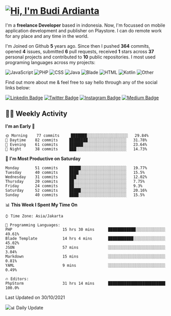 # [![Hi, I'm Budi Ardianta](https://readme-typing-svg.herokuapp.com?size=24&vCenter=true&lines=%F0%9F%91%8B+Hi%2C+I'm+Budi+Ardianta+;%F0%9F%92%BB+Android+And+Web+Developer+)](https://git.io/typing-svg)

I'm a **freelance Developer** based in indonesia. Now, I'm focussed on mobile application development and publisher on Playstore. I can do remote work for any place and any time in the world.

I'm Joined on Github **5** years ago. Since then I pushed **364** commits, opened **4** issues, submitted **6** pull requests, received **1** stars across **37** personal projects and contributed to **10** public repositories.
I most used programing languages across my projects:

![JavaScript](https://img.shields.io/badge/-JavaScript-%23f1e05a?style=flat&logo=JavaScript&logoColor=white)
![PHP](https://img.shields.io/badge/-PHP-%234F5D95?style=flat&logo=PHP&logoColor=white)
![CSS](https://img.shields.io/badge/-CSS-%23563d7c?style=flat&logo=CSS&logoColor=white)
![Java](https://img.shields.io/badge/-Java-%23b07219?style=flat&logo=Java&logoColor=white)
![Blade](https://img.shields.io/badge/-Blade-%23f7523f?style=flat&logo=Blade&logoColor=white)
![HTML](https://img.shields.io/badge/-HTML-%23e34c26?style=flat&logo=HTML&logoColor=white)
![Kotlin](https://img.shields.io/badge/-Kotlin-%23A97BFF?style=flat&logo=Kotlin&logoColor=white)
![Other](https://img.shields.io/badge/-Other-%23ededed?style=flat&logo=Other&logoColor=white)

Find out more about me & feel free to say hello through any of the social links below:

[![Linkedin Badge](https://img.shields.io/badge/-budiardianata-blue?style=flat&logo=Linkedin&logoColor=white&link=https://www.linkedin.com/in/budiardianata/)](https://www.linkedin.com/in/budiardianata/)
[![Twitter Badge](https://img.shields.io/badge/-budiardianata-%231DA1F2.svg?style=flat&logo=twitter&logoColor=white&link=https://www.twitter.com/budiardianata)](https://www.linkedin.com/in/budiardianata/)
[![Instagram Badge](https://img.shields.io/badge/-budiardianata-purple?style=flat&logo=instagram&logoColor=white&link=https://instagram.com/budiardianata/)](https://instagram.com/budiardianata)
[![Medium Badge](https://img.shields.io/badge/-@budiardianata-%2312100E.svg?style=flat&logo=Medium&logoColor=white&link=https://medium.com/@budiardianata/)](https://medium.com/@budiardianata)

## 👨‍💻 Weekly Activity
<!--START_SECTION:waka-->
**I'm an Early 🐤** 

```text
🌞 Morning    77 commits     ███████░░░░░░░░░░░░░░░░░░   29.84% 
🌆 Daytime    82 commits     ████████░░░░░░░░░░░░░░░░░   31.78% 
🌃 Evening    61 commits     ██████░░░░░░░░░░░░░░░░░░░   23.64% 
🌙 Night      38 commits     ███░░░░░░░░░░░░░░░░░░░░░░   14.73%

```
📅 **I'm Most Productive on Saturday** 

```text
Monday       51 commits     █████░░░░░░░░░░░░░░░░░░░░   19.77% 
Tuesday      40 commits     ████░░░░░░░░░░░░░░░░░░░░░   15.5% 
Wednesday    31 commits     ███░░░░░░░░░░░░░░░░░░░░░░   12.02% 
Thursday     20 commits     ██░░░░░░░░░░░░░░░░░░░░░░░   7.75% 
Friday       24 commits     ██░░░░░░░░░░░░░░░░░░░░░░░   9.3% 
Saturday     52 commits     █████░░░░░░░░░░░░░░░░░░░░   20.16% 
Sunday       40 commits     ████░░░░░░░░░░░░░░░░░░░░░   15.5%

```


📊 **This Week I Spent My Time On** 

```text
⌚︎ Time Zone: Asia/Jakarta

💬 Programming Languages: 
PHP                      15 hrs 30 mins      ████████████░░░░░░░░░░░░░   49.61% 
Blade Template           14 hrs 4 mins       ███████████░░░░░░░░░░░░░░   45.02% 
JSON                     57 mins             ░░░░░░░░░░░░░░░░░░░░░░░░░   3.04% 
Markdown                 15 mins             ░░░░░░░░░░░░░░░░░░░░░░░░░   0.81% 
YAML                     9 mins              ░░░░░░░░░░░░░░░░░░░░░░░░░   0.49%

🔥 Editors: 
PhpStorm                 31 hrs 14 mins      █████████████████████████   100.0%

```


 Last Updated on 30/10/2021
<!--END_SECTION:waka-->

![📊 Daily Update](https://github.com/budiardianata/budiardianata/actions/workflows/update-activity.yml/badge.svg)
